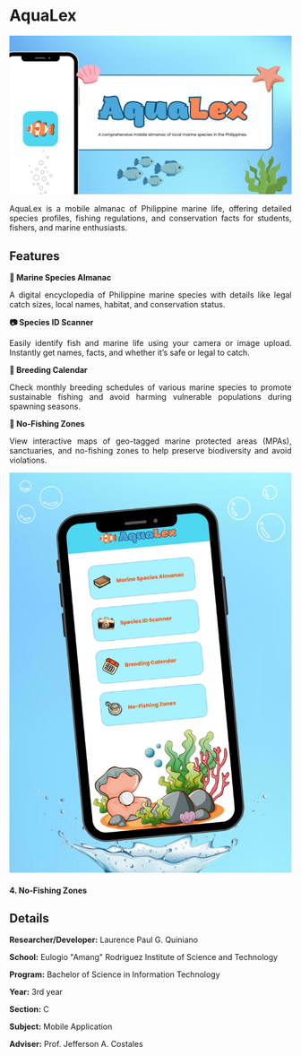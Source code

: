 # AquaLex

<img src="https://github.com/Renceskieee/AquaLex_Quiniano/blob/main/assets/readme/AquaLex%20-%20Cover.jpg" alt="Logo" />

<p align="justify">
AquaLex is a mobile almanac of Philippine marine life, offering detailed species profiles, fishing regulations, and conservation facts for students, fishers, and marine enthusiasts.
</p>

## Features

<p><strong>📘 Marine Species Almanac</strong></p>
<p align="justify">
A digital encyclopedia of Philippine marine species with details like legal catch sizes, local names, habitat, and conservation status.
</p>
<p><strong>📷 Species ID Scanner</strong></p>
<p align="justify">
Easily identify fish and marine life using your camera or image upload. Instantly get names, facts, and whether it’s safe or legal to catch.
</p>
<p><strong>📅 Breeding Calendar</strong></p>
<p align="justify">
Check monthly breeding schedules of various marine species to promote sustainable fishing and avoid harming vulnerable populations during spawning seasons.
</p>
<p><strong>🚫 No-Fishing Zones</strong></p>
<p align="justify">
View interactive maps of geo-tagged marine protected areas (MPAs), sanctuaries, and no-fishing zones to help preserve biodiversity and avoid violations.
</p>

<img src="https://github.com/Renceskieee/AquaLex_Quiniano/blob/main/assets/readme/AquaLex%20-%20Dashboard.png" alt="Logo" />

#### 4. No-Fishing Zones

## Details

<p><strong>Researcher/Developer:</strong> Laurence Paul G. Quiniano </p>

<p><strong>School:</strong> Eulogio "Amang" Rodriguez Institute of Science and Technology </p>

<p><strong>Program:</strong> Bachelor of Science in Information Technology </p>

<p><strong>Year:</strong> 3rd year </p>

<p><strong>Section:</strong> C </p>

<p><strong>Subject:</strong> Mobile Application </p>

<p><strong>Adviser:</strong> Prof. Jefferson A. Costales </p>